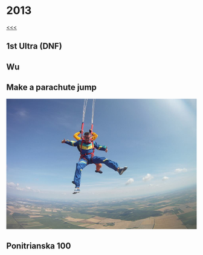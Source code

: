 
2013
======

[<<<](https://github.com/ttltrk/0con/blob/master/README.MD)

1st Ultra (DNF)
------

Wu
------

Make a parachute jump
------

![Parachute jump](https://github.com/ttltrk/ELSE/blob/master/LL/2013/2013_PJ.jpg)

Ponitrianska 100
------

